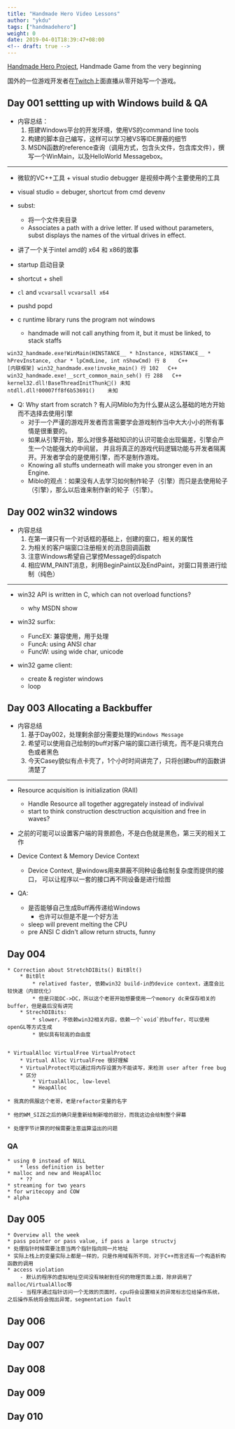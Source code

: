 ```yaml
---
title: "Handmade Hero Video Lessons"
author: "ykdu"
tags: ["handmadehero"]
weight: 0
date: 2019-04-01T18:39:47+08:00
<!-- draft: true -->
---
```


[Handmade Hero Project](https://handmadehero.org/watch), Handmade Game from the very beginning

<!--more-->


国外的一位游戏开发者在[Twitch](https://www.twitch.tv/handmade_hero)上面直播从零开始写一个游戏。


## Day 001 settting up with Windows build & QA

* 内容总结：
	1. 搭建Windows平台的开发环境，使用VS的command line tools
	2. 构建的脚本自己编写，这样可以学习被VS等IDE屏蔽的细节
	3. MSDN函数的reference查询（调用方式，包含头文件，包含库文件），撰写一个WinMain，以及HelloWorld Messagebox。
	
***

* 微软的VC++工具 + visual studio debugger 是视频中两个主要使用的工具

* visual studio = debuger, shortcut from cmd devenv
* subst:
    * 将一个文件夹目录 
    * Associates a path with a drive letter. If used without parameters, subst displays the names of the virtual drives in effect.
* 讲了一个关于intel amd的 x64 和 x86的故事
* startup 启动目录
* shortcut + shell
* `cl` and `vcvarsall` `vcvarsall x64`
* pushd popd
* c runtime library runs the program not windows
    * handmade will not call anything from it, but it must be linked, to stack staffs

```
win32_handmade.exe!WinMain(HINSTANCE__ * hInstance, HINSTANCE__ * hPrevInstance, char * lpCmdLine, int nShowCmd) 行 8	C++
[内联框架] win32_handmade.exe!invoke_main() 行 102	C++
win32_handmade.exe!__scrt_common_main_seh() 行 288	C++
kernel32.dll!BaseThreadInitThunk()	未知
ntdll.dll!00007ff8f6b53691()	未知
```

+ Q: Why start from scratch ? 有人问Miblo为为什么要从这么基础的地方开始而不选择去使用引擎
    * 对于一个严谨的游戏开发者而言需要学会游戏制作当中大大小小的所有事情是很重要的。
    * 如果从引擎开始，那么对很多基础知识的认识可能会出现偏差，引擎会产生一个功能强大的中间层，
    并且将真正的游戏代码逻辑功能与开发者隔离开。开发者学会的是使用引擎，而不是制作游戏。
    * Knowing all stuffs underneath will make you stronger even in an Engine.
    * Miblo的观点：如果没有人去学习如何制作轮子（引擎）而只是去使用轮子（引擎），那么以后谁来制作新的轮子（引擎）。

## Day 002 win32 windows

* 内容总结
	1. 在第一课只有一个对话框的基础上，创建的窗口，相关的属性
	2. 为相关的客户端窗口注册相关的消息回调函数
	3. 注意Windows希望自己掌控Message的dispatch
	4. 相应WM_PAINT消息，利用BeginPaint以及EndPaint，对窗口背景进行绘制（纯色）
	
---

* win32 API is written in C, which can not overload functions?
  - why MSDN show

* win32 surfix:
  - FuncEX: 兼容使用，用于处理
  - FuncA: using ANSI char
  - FuncW: using wide char, unicode
  
* win32 game client:
  - create & register windows
  - loop

## Day 003 Allocating a Backbuffer

* 内容总结
	1. 基于Day002，处理剩余部分需要处理的`Windows Message`
	2. 希望可以使用自己绘制的buff对客户端的窗口进行填充，而不是只填充白色或者黑色
	3. 今天Casey貌似有点卡壳了，1个小时时间讲完了，只将创建buff的函数讲清楚了

---
* Resource acquisition is initialization (RAII)
  - Handle Resource all together aggregately instead of indivival
  - start to think construction desctruction acquisition and free in waves?
  
* 之前的可能可以设置客户端的背景颜色，不是白色就是黑色，第三天的相关工作

* Device Context & Memory Device Context
  * Device Context, 是windows用来屏蔽不同种设备绘制复杂度而提供的接口，
  可以让程序以一套的接口再不同设备是进行绘图

* QA:
	* 是否能够自己生成Buff再传递给Windows
		* 也许可以但是不是一个好方法
	* sleep will prevent melting the CPU
	* pre ANSI C didn't allow return structs, funny


## Day 004 
	* Correction about StretchDIBits() BitBlt()
		* BitBlt
			* relatived faster, 依赖win32 build-in的device context，速度会比较快速（内部优化）
			* 但是只能DC->DC，所以这个老哥开始想要使用一个memory dc来保存相关的buffer，但是最后没有讲完
		* StrechDIBits:
			* slower，不依赖win32相关内容，依赖一个`void`的buffer，可以使用openGL等方式生成
			* 貌似具有较高的自由度
			
			
	* VirtualAlloc VirtualFree VirtualProtect
		* Virtual Alloc VirtualFree 很好理解
		* VirtualProtect可以通过将内存设置为不能读写，来检测 user after free bug
		* 区分
			* VirtualAlloc, low-level
			* HeapAlloc
		
	* 我真的佩服这个老哥，老是refactor变量的名字
	
	* 他的WM_SIZE之后的确只是重新绘制新增的部分，而我这边会绘制整个屏幕
	
	* 处理字节计算的时候需要注意运算溢出的问题
	
### QA
	* using 0 instead of NULL
		* less definition is better
	* malloc and new and HeapAlloc
		* ??
	* streaming for two years 
	* for writecopy and COW
	* alpha

## Day 005
	* Overview all the week
	* pass pointer or pass value, if pass a large structvj
	* 处理指针时候需要注意当两个指针指向同一片地址
	* 实际上栈上的变量实际上都是一样的，只是作用域有所不同，对于C++而言还有一个构造析构函数的调用
	* access violation
		- 默认的程序的虚拟地址空间没有映射到任何的物理页面上面，除非调用了malloc/VirtualAlloc等
		- 当程序通过指针访问一个无效的页面时，cpu将会设置相关的异常标志位给操作系统，之后操作系统将会抛出异常，segmentation fault
		
## Day 006

## Day 007

## Day 008

## Day 009

## Day 010
